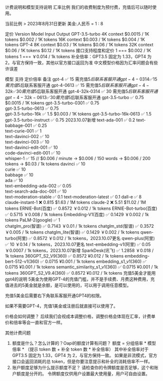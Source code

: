 计费说明和模型支持说明
汇率比例
我们的收费制度为预付费，充值后可以随时使用。

当前比例 > 2023年8月31日更新
美金:人民币 = 1 : 8

定价
Version	Model	Input	Output
GPT-3.5-turbo	4K context	$0.0015 / 1K tokens	$0.002 / 1K tokens
16K context	$0.003 / 1K tokens	$0.004 / 1K tokens
GPT-4	8K context	$0.03 / 1K tokens	$0.06 / 1K tokens
32K context	$0.06 / 1K tokens	$0.12 / 1K tokens
接口支持程度和定价
1 === $0.002 / 1K tokens
1 === ￥0.014 / 1k tokens
补全倍率：GPT3.5 固定为 1.33，GPT4 为 2，与官方保持一致，其他以官方接口返回为准
中文模型价格因为汇率问题会有些许误差

模型	支持	定价倍率	备注
gpt-4	✅	15	需充值$5后联系客服开通
gpt-4-0314	✅	15	需充值$5后联系客服开通
gpt-4-0613	✅	15	需充值$5后联系客服开通
gpt-4-32k	✅	30	需充值$5后联系客服开通
gpt-4-32k-0314	✅	30	需充值$5后联系客服开通
gpt-4-32k-0613	✅	30	需充值$5后联系客服开通
gpt-3.5-turbo	✅	0.75	$0.0015 / 1K tokens
gpt-3.5-turbo-0301	✅	0.75	
gpt-3.5-turbo-0613	✅	0.75	
gpt-3.5-turbo-16k	✅	1.5	$0.003 / 1K tokens
gpt-3.5-turbo-16k-0613	✅	1.5	
gpt-3.5-turbo-instruct	✅	0.75	2023.10.07新增
text-ada-001	✅	0.2	
text-babbage-001	✅	0.25	
text-curie-001	✅	1	
text-davinci-002	✅	10	
text-davinci-003	✅	10	
text-davinci-edit-001	✅	10	
code-davinci-edit-001	✅	10	
whisper-1	✅	15	// $0.006 / minute -> $0.006 / 150 words -> $0.006 / 200 tokens -> $0.03 / 1k tokens
davinci	✅	10	
curie	✅	10	
babbage	✅	10	
ada	✅	10	
text-embedding-ada-002	✅	0.05	
text-search-ada-doc-001	✅	10	
text-moderation-stable	✅	0.1	
text-moderation-latest	✅	0.1	
dall-e	✅	8	
claude-instant-1	❌	0.815	$1.63 / 1M tokens
claude-2	❌	5.51	$11.02 / 1M tokens
ERNIE-Bot(百度)	✅	0.8572	￥0.012 / 1k tokens
ERNIE-Bot-turbo(百度)	✅	0.5715	￥0.008 / 1k tokens
Embedding-V1(百度)	✅	0.1429	￥0.002 / 1k tokens
PaLM-2(google)	✅	1	
chatglm_pro(智谱)	✅	0.7143	￥0.01 / 1k tokens
chatglm_std(智谱)	✅	0.3572	￥0.005 / 1k tokens
chatglm_lite(智谱)	✅	0.1429	￥0.002 / 1k tokens
qwen-turbo(阿里)	✅	0.8572	￥0.012 / 1k tokens，2023.10.07更名
qwen-plus(阿里)	✅	10	￥0.14 / 1k tokens，2023.10.07更名
text-embedding-v1(阿里)	✅	0.05	￥0.0007 / 1k tokens，2023.10.07新增
SparkDesk(讯飞)	✅	1.2858	￥0.018 / 1k tokens
360GPT_S2_V9(360)	✅	0.8572	¥0.012 / 1k tokens
embedding-bert-512-v1(360)	✅	0.0715	¥0.001 / 1k tokens
embedding_s1_v1(360)	✅	0.0715	¥0.001 / 1k tokens
semantic_similarity_s1_v1(360)	✅	0.0715	¥0.001 / 1k tokens
360GPT_S2_V9.4(360)	✅	0.8572	¥0.012 / 1k tokens
充值5美金才能用gpt4的说明
5美金为使用GPT-4的充值门槛，并不是手续费、月费这种费用，充值进去的5美金就是余额，是可以使用的，可以用于调用任意模型。

充值5美金后需要右下角联系客服开通GPT4的权限。

如果不需要GPT-4，充值1美金或注册后就直接可以使用了。

价格会如何调整？
后续我们会视成本调整价格，调整价格会体现在汇率，计费单价和倍率等会一直和官方一样。

其他计费问题
1. 额度是什么？怎么计算的？Oapi的额度计算有问题？
额度 = 分组倍率 * 模型倍率 * （提示 token 数 + 补全 token 数 * 补全倍率）
其中补全倍率对于 GPT3.5 固定为 1.33，GPT4 为 2，与官方保持一致。
如果是非流模式，官方接口会返回消耗的总 token，但是你要注意提示和补全的消耗倍率不一样。
2. 账户额度足够为什么提示额度不足？
请检查你的令牌额度是否足够，这个和账户额度是分开的。
令牌额度仅供用户设置最大使用量，用户可自由设置。